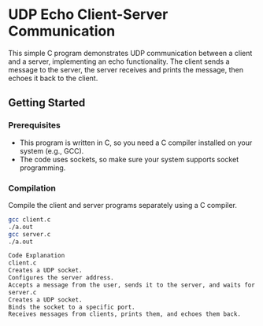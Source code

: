 # UDP Echo Client-Server Communication

This simple C program demonstrates UDP communication between a client and a server, implementing an echo functionality. The client sends a message to the server, the server receives and prints the message, then echoes it back to the client.

## Getting Started

### Prerequisites
- This program is written in C, so you need a C compiler installed on your system (e.g., GCC).
- The code uses sockets, so make sure your system supports socket programming.

### Compilation
Compile the client and server programs separately using a C compiler.

```bash
gcc client.c 
./a.out
gcc server.c 
./a.out

Code Explanation
client.c
Creates a UDP socket.
Configures the server address.
Accepts a message from the user, sends it to the server, and waits for a response.
server.c
Creates a UDP socket.
Binds the socket to a specific port.
Receives messages from clients, prints them, and echoes them back.
